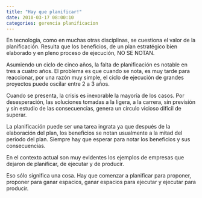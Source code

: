 ```yaml
---
title: "Hay que planificar!"
date: 2010-03-17 08:00:10
categories: gerencia planificacion
---
```

En tecnología, como en muchas otras disciplinas, se cuestiona el valor de la planificación. Resulta que los beneficios, de un plan estratégico bien elaborado y en pleno proceso de ejecución, NO SE NOTAN.

Asumiendo un ciclo de cinco años, la falta de planificación es notable en tres a cuatro años. El problema es que cuando se nota, es muy tarde para reaccionar, por una razón muy simple, el ciclo de ejecución de grandes proyectos puede oscilar entre 2 a 3 años.

Cuando se presenta, la crisis es inexorable la mayoría de los casos. Por desesperación, las soluciones tomadas a la ligera, a la carrera, sin previsión y sin estudio de las consecuencias, genera un círculo vicioso difícil de superar.

La planificación puede ser una tarea ingrata ya que después de la elaboración del plan, los beneficios se notan usualmente a la mitad del periodo del plan. Siempre hay que esperar para notar los beneficios y sus consecuencias.

En el contexto actual son muy evidentes los ejemplos de empresas que dejaron de planificar, de ejecutar y de producir.

Eso sólo significa una cosa. Hay que comenzar a planificar para proponer, proponer para ganar espacios, ganar espacios para ejecutar y ejecutar para producir.